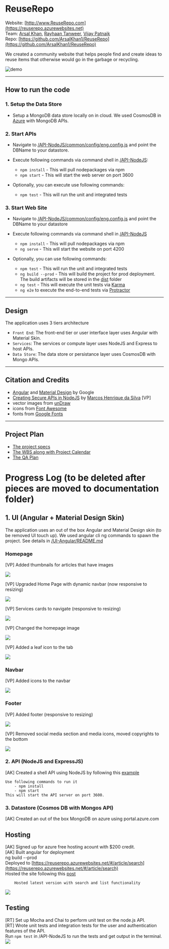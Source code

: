 # ReuseRepo

 Website: [http://www.ReuseRepo.com](https://reuserepo.azurewebsites.net)  
 Team: [Arsal Khan](https://github.com/ArsalKhan1), [Rayhaan Tanweer](https://github.com/RayhaanT), [Vijay Patnaik](https://github.com/VijayTheGr8)  
 Repo: [https://github.com/ArsalKhan1/ReuseRepo](https://github.com/ArsalKhan1/ReuseRepo)  
  
 We created a community website that helps people find and create ideas to reuse items that otherwise would go in the garbage or recycling.
 
   ![demo](images/demo.gif) 

---

## How to run the code

### 1. Setup the Data Store
+ Setup a MongoDB data store locally on in cloud. We used CosmosDB in [Azure](https://portal.azure.com) with MongoDB APIs.

### 2. Start APIs
+ Navigate to [/API-NodeJS/common/config/eng.config.js](/API-NodeJS/common/config/eng.config.js) and point the DBName to your datastore. 
+ Execute following commands via command shell in [/API-NodeJS](/API-NodeJS]): 
    - `npm install` - This will pull nodepackages via npm
    - `npm start`   - This will start the web server on port 3600

+ Optionally, you can execute use following commands:
    - `npm test`    - This will run the unit and integrated tests

### 3. Start Web Site
+ Navigate to [/API-NodeJS/common/config/eng.config.js](/API-NodeJS/common/config/eng.config.js) and point the DBName to your datastore 
+ Execute following commands via command shell in [/API-NodeJS](/API-NodeJS])  
    - `npm install` - This will pull nodepackages via npm
    - `ng serve`    - This will start the website on port 4200

+ Optionally, you can use following commands:
    - `npm test`    - This will run the unit and integrated tests
    - `ng build --prod` - This will build the project for prod deployment. The build artifacts will be stored in the [dist](/UI-Angular/dist) folder
    - `ng test`     - This will execute the unit tests via [Karma](https://karma-runner.github.io)
    - `ng e2e` to execute the end-to-end tests via [Protractor](http://www.protractortest.org/)

---

## Design
The application uses 3 tiers architecture
+ `Front End`: The front-end tier or user interface layer uses Angular with Material Skin.
+ `Services`: The services or compute layer uses NodeJS and Express to host APIs.
+ `Data Store`: The data store or persistance layer uses CosmosDB with Mongo APIs.

---

## Citation and Credits
   + [Angular](https://angular.io/) and [Material Design](https://material.io/design) by Google
   + [Creating Secure APIs in NodeJS](https://www.toptal.com/nodejs/secure-rest-api-in-nodejs) by [Marcos Henrique da Silva](https://github.com/makinhs)
   [VP] 
   + vector images from [unDraw](https://undraw.co/)
   + icons from [Font Awesome](https://fontawesome.com/)
   + fonts from [Google Fonts](https://fonts.google.com/specimen/Kumbh+Sans)
---

## Project Plan  
   + [The project specs](TBD)
   + [The WBS along with Project Calendar](/Documentation/ProjectPlan.md) 
   + [The QA Plan](TBD)
  
 
# Progress Log (to be deleted after pieces are moved to documentation folder)
## 1. UI (Angular + Material Design Skin)
   The application uses an out of the box Angular and Material Design skin (to be removed UI touch up). We used angular cli ng commands to spawn the project. See details in [/UI-Angular/README.md](UI-Angular/README.md)
   
   ### Homepage
   
   [VP] Added thumbnails for articles that have images
   
   ![](images/thumbnail.png) 
   
   [VP] Upgraded Home Page with dynamic navbar (now responsive to resizing)
   
   ![](images/homepage.gif)
   
   [VP] Services cards to navigate (responsive to resizing)
   
   ![](images/cards.gif)
   
   [VP] Changed the homepage image
   
   ![](images/homepage3.0.png)
   
   [VP] Added a leaf icon to the tab
   
   ![](images/icon.png)
   
   ### Navbar
   
   [VP] Added icons to the navbar
   
   ![](images/homepage2.0.png)
   
   ### Footer
   
   [VP] Added footer (responsive to resizing)
   
   ![](images/footers.gif)
   
   [VP] Removed social media section and media icons, moved copyrights to the bottom
   
   ![](images/footer2.0.png)
   

### 2. API (NodeJS and ExpressJS)
   [AK] Created a shell API using NodeJS by following this [example](https://www.toptal.com/nodejs/secure-rest-api-in-nodejs)  
   
    Use following commands to run it  
        - npm install  
        - npm start  
    This will start the API server on port 3600. 
 
### 3. Datastore (Cosmos DB with Mongos API)
   [AK] Created an out of the box MongoDB on azure using portal.azure.com

## Hosting
   [AK] Signed up for azure free hosting acount with $200 credit.  
   [AK] Built angular for deployment  
        ng build --prod  
        Deployed to [https://reuserepo.azurewebsites.net/#/article/search](https://reuserepo.azurewebsites.net/#/article/search)  
        Hosted the site following this [post](https://www.c-sharpcorner.com/article/easily-deploy-angular-app-to-azure-from-visual-studio-code/)         

        Hosted latest version with search and list functionality 
   ![](images/6-reuserepo-azurewebsite.png) 
   
   
## Testing
   [RT] Set up Mocha and Chai to perform unit test on the node.js API.  
   [RT] Wrote unit tests and integration tests for the user and authentication features of the API.  
        Run `npm test` in /API-NodeJS to run the tests and get output in the terminal.  
   ![](images/testing.PNG)
   
   
